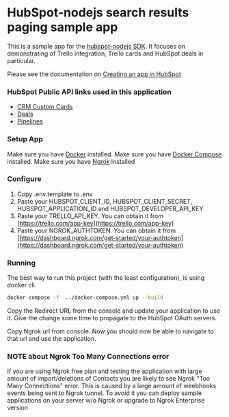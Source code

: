 # HubSpot-nodejs search results paging sample app

This is a sample app for the [hubspot-nodejs SDK](https://www.npmjs.com/package/@hubspot/api-client). It focuses on demonstrating of Trello integration, Trello cards and HubSpot deals in particular.

Please see the documentation on [Creating an app in HubSpot](https://developers.hubspot.com/docs/api/creating-an-ap)

### HubSpot Public API links used in this application

  - [CRM Custom Cards](https://developers.hubspot.com/docs/api/crm/extensions/custom-cards)
  - [Deals](https://developers.hubspot.com/docs/api/crm/deals)
  - [Pipelines](https://developers.hubspot.com/docs/api/crm/pipelines)

### Setup App

Make sure you have [Docker](https://www.docker.com/) installed.
Make sure you have [Docker Compose](https://docs.docker.com/compose/) installed.
Make sure you have [Ngrok](https://ngrok.com/) installed

### Configure

1. Copy .env.template to .env
2. Paste your HUBSPOT_CLIENT_ID, HUBSPOT_CLIENT_SECRET, HUBSPOT_APPLICATION_ID and HUBSPOT_DEVELOPER_API_KEY
3. Paste your TRELLO_API_KEY. You can obtain it from [https://trello.com/app-key](https://trello.com/app-key)
4. Paste your NGROK_AUTHTOKEN. You can obtain it from [https://dashboard.ngrok.com/get-started/your-authtoken](https://dashboard.ngrok.com/get-started/your-authtoken)

### Running

The best way to run this project (with the least configuration), is using docker cli.

```bash
docker-compose -f  ../docker-compose.yml up --build
```
Copy the Redirect URL from the console and update your application to use it.
Give the change some time to propagate to the HubSpot OAuth servers.

Copy Ngrok url from console. Now you should now be able to navigate to that url and use the application.

### NOTE about Ngrok Too Many Connections error

If you are using Ngrok free plan and testing the application with large amount of import/deletions of Contacts you are likely to see Ngrok "Too Many Connections" error.
This is caused by a large amount of weebhooks events being sent to Ngrok tunnel. To avoid it you can deploy sample applications on your server w/o Ngrok or upgrade to Ngrok Enterprise version
